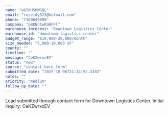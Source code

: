 ```yaml
---
name: "wkIdHSOWGQL"
email: "roseidy523@hotmail.com"
phone: "7169649890"
company: "pBKNnIwRaNFFl"
warehouse_interest: "Downtown Logistics Center"
warehouse_id: "downtown-logistics-center"
budget_range: "$10,000-20,000/month"
size_needed: "5,000-10,000 SF"
county: ""
timeline: ""
message: "CeKZwrxcEV"
status: "new"
source: "contact_hero_form"
submitted_date: "2025-10-06T21:14:52.310Z"
notes: ""
priority: "medium"
follow_up_date: ""
---
```


Lead submitted through contact form for Downtown Logistics Center.
Initial inquiry: CeKZwrxcEV
